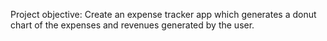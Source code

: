 Project objective: Create an expense tracker app which generates a donut chart of the expenses and revenues generated by the user.